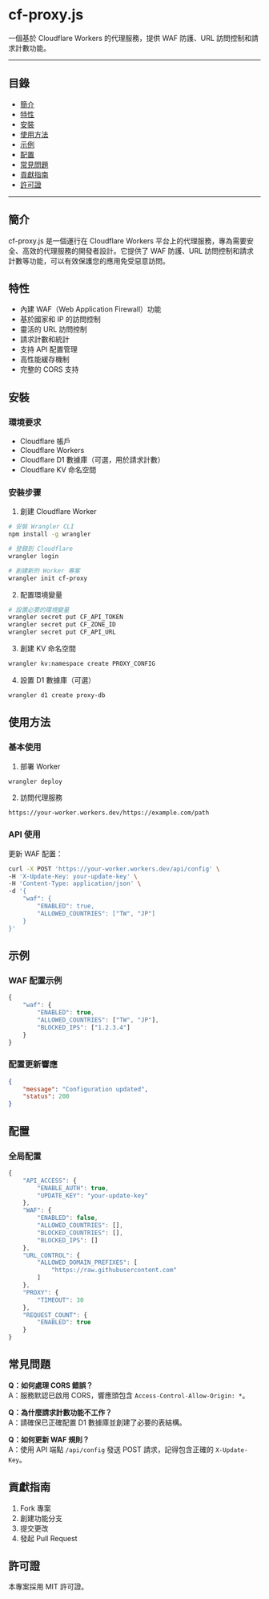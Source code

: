 # cf-proxy.js
一個基於 Cloudflare Workers 的代理服務，提供 WAF 防護、URL 訪問控制和請求計數功能。

---

## 目錄
- [簡介](#簡介)
- [特性](#特性)
- [安裝](#安裝)
- [使用方法](#使用方法)
- [示例](#示例)
- [配置](#配置)
- [常見問題](#常見問題)
- [貢獻指南](#貢獻指南)
- [許可證](#許可證)

---

## 簡介
cf-proxy.js 是一個運行在 Cloudflare Workers 平台上的代理服務，專為需要安全、高效的代理服務的開發者設計。它提供了 WAF 防護、URL 訪問控制和請求計數等功能，可以有效保護您的應用免受惡意訪問。

## 特性
- 內建 WAF（Web Application Firewall）功能
- 基於國家和 IP 的訪問控制
- 靈活的 URL 訪問控制
- 請求計數和統計
- 支持 API 配置管理
- 高性能緩存機制
- 完整的 CORS 支持

## 安裝

### 環境要求
- Cloudflare 帳戶
- Cloudflare Workers
- Cloudflare D1 數據庫（可選，用於請求計數）
- Cloudflare KV 命名空間

### 安裝步骤
1. 創建 Cloudflare Worker
```bash
# 安裝 Wrangler CLI
npm install -g wrangler

# 登錄到 Cloudflare
wrangler login

# 創建新的 Worker 專案
wrangler init cf-proxy
```

2. 配置環境變量
```bash
# 設置必要的環境變量
wrangler secret put CF_API_TOKEN
wrangler secret put CF_ZONE_ID
wrangler secret put CF_API_URL
```

3. 創建 KV 命名空間
```bash
wrangler kv:namespace create PROXY_CONFIG
```

4. 設置 D1 數據庫（可選）
```bash
wrangler d1 create proxy-db
```

## 使用方法

### 基本使用
1. 部署 Worker
```bash
wrangler deploy
```

2. 訪問代理服務
```
https://your-worker.workers.dev/https://example.com/path
```

### API 使用
更新 WAF 配置：
```bash
curl -X POST 'https://your-worker.workers.dev/api/config' \
-H 'X-Update-Key: your-update-key' \
-H 'Content-Type: application/json' \
-d '{
    "waf": {
        "ENABLED": true,
        "ALLOWED_COUNTRIES": ["TW", "JP"]
    }
}'
```

## 示例

### WAF 配置示例
```javascript
{
    "waf": {
        "ENABLED": true,
        "ALLOWED_COUNTRIES": ["TW", "JP"],
        "BLOCKED_IPS": ["1.2.3.4"]
    }
}
```

### 配置更新響應
```json
{
    "message": "Configuration updated",
    "status": 200
}
```

## 配置

### 全局配置
```javascript
{
    "API_ACCESS": {
        "ENABLE_AUTH": true,
        "UPDATE_KEY": "your-update-key"
    },
    "WAF": {
        "ENABLED": false,
        "ALLOWED_COUNTRIES": [],
        "BLOCKED_COUNTRIES": [],
        "BLOCKED_IPS": []
    },
    "URL_CONTROL": {
        "ALLOWED_DOMAIN_PREFIXES": [
            "https://raw.githubusercontent.com"
        ]
    },
    "PROXY": {
        "TIMEOUT": 30
    },
    "REQUEST_COUNT": {
        "ENABLED": true
    }
}
```

## 常見問題

**Q：如何處理 CORS 錯誤？**<br>
A：服務默認已啟用 CORS，響應頭包含 `Access-Control-Allow-Origin: *`。

**Q：為什麼請求計數功能不工作？**<br>
A：請確保已正確配置 D1 數據庫並創建了必要的表結構。

**Q：如何更新 WAF 規則？**<br>
A：使用 API 端點 `/api/config` 發送 POST 請求，記得包含正確的 `X-Update-Key`。

## 貢獻指南
1. Fork 專案
2. 創建功能分支
3. 提交更改
4. 發起 Pull Request

## 許可證
本專案採用 MIT 許可證。